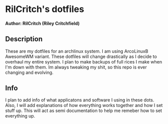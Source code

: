 # RilCritch's dotfiles
#### Author: RilCritch (Riley Critchfield)

## Description
These are my dotfiles for an archlinux system. I am using ArcoLinuxB AwesomeWM variant. These dotfiles will change drastically as I decide to overhaul my entire system. I plan to make backups of full rices I make when I'm down with them. Im always tweaking my shit, so this repo is ever changing and evolving.

## Info
I plan to add info of what applicatons and software I using in these dots. Also, I will add explanations of how everything works together and how I set stuff up. This will act as semi documentation to help me remeber how to set everything up.
